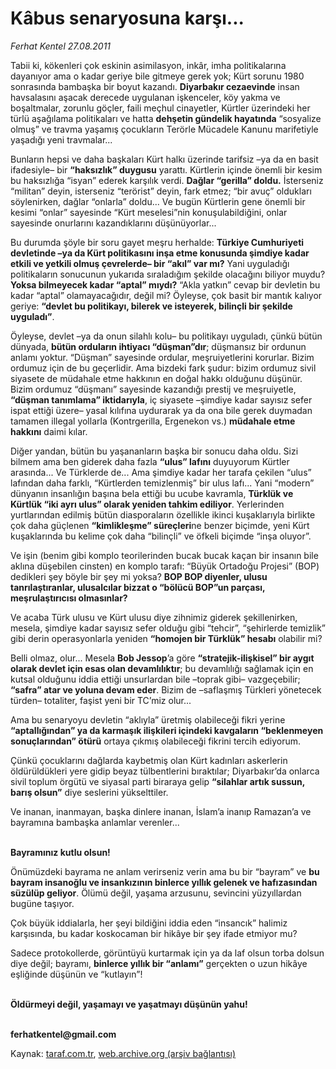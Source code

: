 # Kâbus senaryosuna karşı... 

*Ferhat Kentel 27.08.2011*

<div class="yazi"><p>Tabii ki, kökenleri çok eskinin asimilasyon, inkâr, imha politikalarına dayanıyor ama o kadar geriye bile gitmeye gerek yok; Kürt sorunu 1980 sonrasında bambaşka bir boyut kazandı. <b>Diyarbakır cezaevinde</b> insan havsalasını aşacak derecede uygulanan işkenceler, köy yakma ve boşaltmalar, zorunlu göçler, faili meçhul cinayetler, Kürtler üzerindeki her türlü aşağılama politikaları ve hatta <b>dehşetin gündelik hayatında</b> “sosyalize olmuş” ve travma yaşamış çocukların Terörle Mücadele Kanunu marifetiyle yaşadığı yeni travmalar... </p>
<p>Bunların hepsi ve daha başkaları Kürt halkı üzerinde tarifsiz –ya da en basit ifadesiyle– bir <b>“haksızlık” duygusu</b> yarattı. Kürtlerin içinde önemli bir kesim bu haksızlığa “isyan” ederek karşılık verdi. <b>Dağlar “gerilla” doldu.</b> İsterseniz “militan” deyin, isterseniz “terörist” deyin, fark etmez; “bir avuç” oldukları söylenirken, dağlar “onlarla” doldu... Ve bugün Kürtlerin gene önemli bir kesimi “onlar” sayesinde “Kürt meselesi”nin konuşulabildiğini, onlar sayesinde onurlarını kazandıklarını düşünüyorlar... </p>
<p>Bu durumda şöyle bir soru gayet meşru herhalde: <b>Türkiye Cumhuriyeti devletinde –ya da Kürt politikasını inşa etme konusunda şimdiye kadar etkili ve yetkili olmuş çevrelerde– bir “akıl” var mı?</b> Yani uyguladığı politikaların sonucunun yukarıda sıraladığım şekilde olacağını biliyor muydu? <b>Yoksa bilmeyecek kadar “aptal” mıydı?</b> “Akla yatkın” cevap bir devletin bu kadar “aptal” olamayacağıdır, değil mi? Öyleyse, çok basit bir mantık kalıyor geriye: <b>“devlet bu politikayı, bilerek ve isteyerek, bilinçli bir şekilde uyguladı”</b>.</p>
<p>Öyleyse, devlet –ya da onun silahlı kolu– bu politikayı uyguladı, çünkü bütün dünyada, <b>bütün orduların ihtiyacı “düşman”dır</b>; düşmansız bir ordunun anlamı yoktur. “Düşman” sayesinde ordular, meşruiyetlerini korurlar. Bizim ordumuz için de bu geçerlidir. Ama bizdeki fark şudur: bizim ordumuz sivil siyasete de müdahale etme hakkının en doğal hakkı olduğunu düşünür. Bizim ordumuz “düşmanı” sayesinde kazandığı prestij ve meşruiyetle, <b>“düşman tanımlama” iktidarıyla</b>, iç siyasete –şimdiye kadar sayısız sefer ispat ettiği üzere– yasal kılıfına uydurarak ya da ona bile gerek duymadan tamamen illegal yollarla (Kontrgerilla, Ergenekon vs.) <b>müdahale etme hakkını</b> daimi kılar. </p>
<p>Diğer yandan, bütün bu yaşananların başka bir sonucu daha oldu. Sizi bilmem ama ben giderek daha fazla <b>“ulus” lafını</b> duyuyorum Kürtler arasında... Ve Türklerde de... Ama şimdiye kadar her tarafa çekilen “ulus” lafından daha farklı, “Kürtlerden temizlenmiş” bir ulus lafı... Yani “modern” dünyanın insanlığın başına bela ettiği bu ucube kavramla, <b>Türklük ve Kürtlük “iki ayrı ulus” olarak yeniden tahkim ediliyor</b>. Yerlerinden yurtlarından edilmiş bütün diasporaların özellikle ikinci kuşaklarıyla birlikte çok daha güçlenen <b>“kimlikleşme” süreçleri</b>ne benzer biçimde, yeni Kürt kuşaklarında bu kelime çok daha “bilinçli” ve öfkeli biçimde “inşa oluyor”. </p>
<p>Ve işin (benim gibi komplo teorilerinden bucak bucak kaçan bir insanın bile aklına düşebilen cinsten) en komplo tarafı: “Büyük Ortadoğu Projesi” (BOP) dedikleri şey böyle bir şey mi yoksa? <b>BOP BOP diyenler, ulusu tanrılaştıranlar, ulusalcılar bizzat o “bölücü BOP”un parçası, meşrulaştırıcısı olmasınlar?</b></p>
<p>Ve acaba Türk ulusu ve Kürt ulusu diye zihnimiz giderek şekillenirken, mesela, şimdiye kadar sayısız sefer olduğu gibi “tehcir”, “şehirlerde temizlik” gibi derin operasyonlarla yeniden <b>“homojen bir Türklük” hesabı</b> olabilir mi? </p>
<p>Belli olmaz, olur... Mesela <b>Bob Jessop</b>’a göre <b>“stratejik-ilişkisel” bir aygıt olarak devlet için esas olan devamlılıktır</b>; bu devamlılığı sağlamak için en kutsal olduğunu iddia ettiği unsurlardan bile –toprak gibi– vazgeçebilir; <b>“safra” atar ve yoluna devam eder</b>. Bizim de –saflaşmış Türkleri yönetecek türden– totaliter, faşist yeni bir TC’miz olur...</p>
<p>Ama bu senaryoyu devletin “aklıyla” üretmiş olabileceği fikri yerine <b>“aptallığından” ya da karmaşık ilişkileri içindeki kavgaların “beklenmeyen sonuçlarından” ötürü</b> ortaya çıkmış olabileceği fikrini tercih ediyorum. </p>
<p>Çünkü çocuklarını dağlarda kaybetmiş olan Kürt kadınları askerlerin öldürüldükleri yere gidip beyaz tülbentlerini bıraktılar; Diyarbakır’da onlarca sivil toplum örgütü ve siyasal parti biraraya gelip <b>“silahlar artık sussun, barış olsun”</b> diye seslerini yükselttiler. </p>
<p>Ve inanan, inanmayan, başka dinlere inanan, İslam’a inanıp Ramazan’a ve bayramına bambaşka anlamlar verenler...  </p>
<p><b><br/>Bayramınız kutlu olsun!</b></p>
<p>Önümüzdeki bayrama ne anlam verirseniz verin ama bu bir “bayram” ve <b>bu bayram insanoğlu ve insankızının binlerce yıllık gelenek ve hafızasından süzülüp geliyor</b>. Ölümü değil, yaşama arzusunu, sevincini yüzyıllardan bugüne taşıyor. </p>
<p>Çok büyük iddialarla, her şeyi bildiğini iddia eden “insancık” halimiz karşısında, bu kadar koskocaman bir hikâye bir şey ifade etmiyor mu? </p>
<p>Sadece protokollerde, görüntüyü kurtarmak için ya da laf olsun torba dolsun diye değil; bayramı, <b>binlerce yıllık bir “anlamı”</b> gerçekten o uzun hikâye eşliğinde düşünün ve “kutlayın”!</p>
<p><b><br/>Öldürmeyi değil, yaşamayı ve yaşatmayı düşünün yahu!</b></p>
<p><b><br/>ferhatkentel@gmail.com</b></p>
</div>

Kaynak: [taraf.com.tr](http://www.taraf.com.tr/ferhat-kentel/makale-kabus-senaryosuna-karsi.htm), [web.archive.org (arşiv bağlantısı)](http://web.archive.org/web/20131115162146/http://www.taraf.com.tr/ferhat-kentel/makale-kabus-senaryosuna-karsi.htm)
